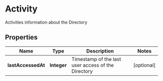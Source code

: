 

# Activity

Activities information about the Directory

## Properties

| Name | Type | Description | Notes |
|------------ | ------------- | ------------- | -------------|
|**lastAccessedAt** | **Integer** | Timestamp of the last user access of the Directory |  [optional] |



